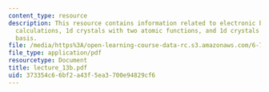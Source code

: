 ```yaml
---
content_type: resource
description: This resource contains information related to electronic bandstructure
  calculations, 1d crystals with two atomic functions, and 1d crystals with two atom
  basis.
file: /media/https%3A/open-learning-course-data-rc.s3.amazonaws.com/6-730-physics-for-solid-state-applications-spring-2003/373354c66bf2a43f5ea3700e94829cf6_lecture_13b.pdf
file_type: application/pdf
resourcetype: Document
title: lecture_13b.pdf
uid: 373354c6-6bf2-a43f-5ea3-700e94829cf6
---
```

